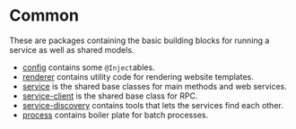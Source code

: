 # Common

These are packages containing the basic building blocks for running a service as well
as shared models. 

* [config](config/) contains some `@Inject`ables.
* [renderer](renderer/) contains utility code for rendering website templates.
* [service](service/) is the shared base classes for main methods and web services.
* [service-client](service-client/) is the shared base class for RPC.
* [service-discovery](service-discovery) contains tools that lets the services find each other.
* [process](process/) contains boiler plate for batch processes. 
